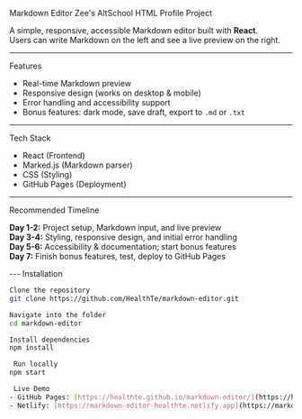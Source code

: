 Markdown Editor
Zee's AltSchool HTML Profile Project


A simple, responsive, accessible Markdown editor built with **React**.  
Users can write Markdown on the left and see a live preview on the right.

---

 Features
- Real-time Markdown preview
- Responsive design (works on desktop & mobile)
- Error handling and accessibility support
- Bonus features: dark mode, save draft, export to `.md` or `.txt`

---

Tech Stack
- React (Frontend)
- Marked.js (Markdown parser)
- CSS (Styling)
- GitHub Pages (Deployment)

---
 Recommended Timeline

**Day 1-2:** Project setup, Markdown input, and live preview  
**Day 3-4:** Styling, responsive design, and initial error handling  
**Day 5-6:** Accessibility & documentation; start bonus features  
**Day 7:** Finish bonus features, test, deploy to GitHub Pages  

--- Installation

```bash
Clone the repository
git clone https://github.com/HealthTe/markdown-editor.git

Navigate into the folder
cd markdown-editor

Install dependencies
npm install

 Run locally
npm start

 Live Demo
- GitHub Pages: [https://healthte.github.io/markdown-editor/](https://healthte.github.io/markdown-editor/)
- Netlify: [https://markdown-editor-healthte.netlify.app](https://markdown-editor-healthte.netlify.app)

